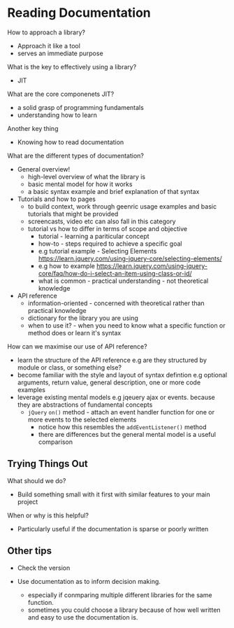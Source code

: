 # Reading Documentation

How to approach a library? 
- Approach it like a tool 
- serves an immediate purpose

What is the key to effectively using a library? 
- JIT

What are the core componenets JIT?
- a solid grasp of programming fundamentals
- understanding how to learn

Another key thing
  - Knowing how to read documentation

What are the different types of documentation? 
- General overview!
  - high-level overview of what the library is
  - basic mental model for how it works
  - a basic syntax example and brief explanation of that syntax
- Tutorials and how to pages
  - to build context, work through geenric usage examples and basic tutorials that might be provided
  - screencasts, video etc can also fall in this category
  - tutorial vs how to differ in terms of scope and objective
    - tutorial - learning a pariticular concept
    - how-to - steps required to achieve a specific goal
    - e.g  tutorial example - Selecting Elements https://learn.jquery.com/using-jquery-core/selecting-elements/
    - e.g how to example https://learn.jquery.com/using-jquery-core/faq/how-do-i-select-an-item-using-class-or-id/
    - what is common - practical understanding - not theoretical knowledge 
- API reference
  - information-oriented - concerned with theoretical rather than practical knowledge
  - dictionary for the library you are using
  - when to use it? - when you need to know what a specific function or method does or learn it's syntax


How can we maximise our use of API reference? 
- learn the structure of the API reference e.g are they structured by module or class, or something else? 
- become familiar with the style and layout of syntax defintion e.g optional arguments, return value, general description, one or more code examples
- leverage existing mental models e.g jqeuery ajax or events. because they are abstractions of fundamental concepts
  - `jQuery` `on()` method -  attach an event handler function for one or more events to the selected elements 
    - notice how this resembles the `addEventListener()` method 
    - there are differences but the general mental model is a useful comparison

## Trying Things Out

What should we do? 
- Build something small with it first with similar features to your main project

When or why is this helpful? 
- Particularly useful if the documentation is sparse or poorly written

## Other tips

- Check the version

- Use documentation as to inform decision making.
  - especially if conmparing multiple different libraries for the same function. 
  - sometimes you could choose a library because of how well written and easy to use the documentation is.




